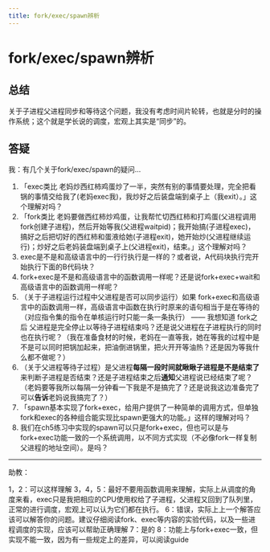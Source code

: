 ```yaml
---
title: fork/exec/spawn辨析
---
```


# fork/exec/spawn辨析

## 总结

关于子进程父进程同步和等待这个问题，我没有考虑时间片轮转，也就是分时的操作系统；这个就是学长说的调度，宏观上其实是“同步”的。

## 答疑

我：有几个关于fork/exec/spawn的疑问...

1. 「exec类比 老妈炒西红柿鸡蛋炒了一半，突然有别的事情要处理，完全把看锅的事情交给我了(老妈exec我)，我炒好之后装盘端到桌子上（我exit）。」这个理解对吗？
2. 「fork类比 老妈要做西红柿炒鸡蛋，让我帮忙切西红柿和打鸡蛋(父进程调用fork创建子进程)，然后开始等我(父进程waitpid)；我开始搞(子进程exec)，搞好之后把切好的西红柿和蛋液给她(子进程exit)，她开始炒(父进程继续运行)；炒好之后老妈装盘端到桌子上(父进程exit)，结束。」这个理解对吗？
3. exec是不是和高级语言中的一行行执行是一样的？或者说，A代码块执行完开始执行下面的B代码块？
4. fork+exec是不是和高级语言中的函数调用一样呢？还是说fork+exec+wait和高级语言中的函数调用一样呢？
5. （关于子进程运行过程中父进程是否可以同步运行）如果 fork+exec和高级语言中的函数调用一样，高级语言中函数在执行时原来的语句相当于是在等待的（对应指令集的指令在单核运行时只能一条一条执行） —— 我想知道 fork之后 父进程是完全停止以等待子进程结束吗？还是说父进程在子进程执行的同时也在执行呢？（我在准备食材的时候，老妈在一直等我，她在等我的过程中是不是可以同时把锅加起来，把油倒进锅里，把火开开等油热？还是因为等我什么都不做呢？）
6. （关于父进程等待子过程）是父进程**每隔一段时间就瞅瞅子进程是不是结束了**来判断子进程是否结束？还是子进程结束之后**通知**父进程说已经结束了呢？（老妈要等我所以每隔一分钟看一下我是不是搞完了？还是说我这边准备完了可以**告诉**老妈说我搞完了？）
7. 「spawn基本实现了fork+exec，给用户提供了一种简单的调用方式，但单独fork和exec的各种组合能实现比spawn更强大的功能。」这样的理解对吗？
8. 我们在ch5练习中实现的spawn可以只是fork+exec，但也可以是与fork+exec功能一致的一个系统调用，以不同方式实现（不必像fork一样复制父进程的地址空间）。是吗？

---

助教：

1，2：可以这样理解
3，4，5：最好不要用函数调用来理解，实际上从调度的角度来看，exec只是我把相应的CPU使用权给了子进程，父进程又回到了队列里，正常的进行调度，宏观上可以认为它们都在执行。
6：错误，实际上上一个解答应该可以解答你的问题。建议仔细阅读fork、exec等内容的实验代码，以及一些进程调度的实现，应该可以帮助正确理解
7：是的
8：功能上与fork+exec一致，但实现不能一致，因为有一些规定上的差异，可以阅读guide
